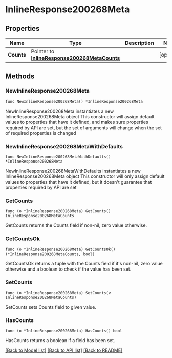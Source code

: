 # InlineResponse200268Meta

## Properties

Name | Type | Description | Notes
------------ | ------------- | ------------- | -------------
**Counts** | Pointer to [**InlineResponse200268MetaCounts**](InlineResponse200268MetaCounts.md) |  | [optional] 

## Methods

### NewInlineResponse200268Meta

`func NewInlineResponse200268Meta() *InlineResponse200268Meta`

NewInlineResponse200268Meta instantiates a new InlineResponse200268Meta object
This constructor will assign default values to properties that have it defined,
and makes sure properties required by API are set, but the set of arguments
will change when the set of required properties is changed

### NewInlineResponse200268MetaWithDefaults

`func NewInlineResponse200268MetaWithDefaults() *InlineResponse200268Meta`

NewInlineResponse200268MetaWithDefaults instantiates a new InlineResponse200268Meta object
This constructor will only assign default values to properties that have it defined,
but it doesn't guarantee that properties required by API are set

### GetCounts

`func (o *InlineResponse200268Meta) GetCounts() InlineResponse200268MetaCounts`

GetCounts returns the Counts field if non-nil, zero value otherwise.

### GetCountsOk

`func (o *InlineResponse200268Meta) GetCountsOk() (*InlineResponse200268MetaCounts, bool)`

GetCountsOk returns a tuple with the Counts field if it's non-nil, zero value otherwise
and a boolean to check if the value has been set.

### SetCounts

`func (o *InlineResponse200268Meta) SetCounts(v InlineResponse200268MetaCounts)`

SetCounts sets Counts field to given value.

### HasCounts

`func (o *InlineResponse200268Meta) HasCounts() bool`

HasCounts returns a boolean if a field has been set.


[[Back to Model list]](../README.md#documentation-for-models) [[Back to API list]](../README.md#documentation-for-api-endpoints) [[Back to README]](../README.md)


